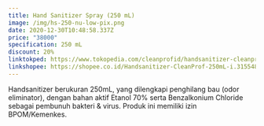 ```yaml
---
title: Hand Sanitizer Spray (250 mL)
image: /img/hs-250-nu-low-pix.png
date: 2020-12-30T10:48:58.337Z
price: "38000"
specification: 250 mL
discount: 20%
linktokped: https://www.tokopedia.com/cleanprofid/handsanitizer-cleanprof-250ml
linkshopee: https://shopee.co.id/Handsanitizer-CleanProf-250mL-i.315548033.5354976761
---
```

Handsanitizer berukuran 250mL, yang dilengkapi penghilang bau (odor eliminator), dengan bahan aktif Etanol 70% serta Benzalkonium Chloride sebagai pembunuh bakteri & virus.
Produk ini memiliki izin BPOM/Kemenkes.